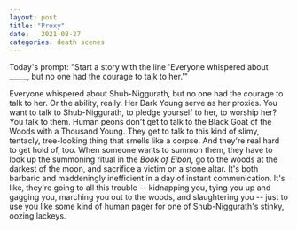 ```yaml
---
layout: post
title: "Proxy"
date:   2021-08-27
categories: death scenes
---
```

Today's prompt: "Start a story with the line 'Everyone whispered about _____, but no one had the courage to talk to her.'"

Everyone whispered about Shub-Niggurath, but no one had the courage to talk to her. Or the ability, really. Her Dark Young serve as her proxies. You want to talk to Shub-Niggurath, to pledge yourself to her, to worship her? You talk to them. Human peons don't get to talk to the Black Goat of the Woods with a Thousand Young. They get to talk to this kind of slimy, tentacly, tree-looking thing that smells like a corpse. And they're real hard to get hold of, too. When someone wants to summon them, they have to look up the summoning ritual in the _Book of Eibon_, go to the woods at the darkest of the moon, and sacrifice a victim on a stone altar. It's both barbaric and maddeningly inefficient in a day of instant communication. It's like, they're going to all this trouble -- kidnapping you, tying you up and gagging you, marching you out to the woods, and slaughtering you -- just to use you like some kind of human pager for one of Shub-Niggurath's stinky, oozing lackeys.

